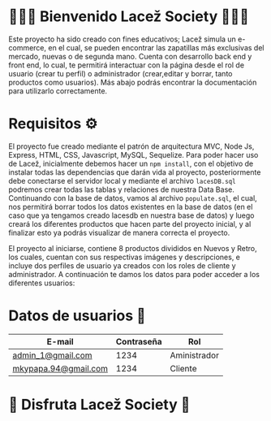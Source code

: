 # 👟👟👟 Bienvenido Lacež Society 👟👟👟

Este proyecto ha sido creado con fines educativos; Lacež simula un e-commerce, en el cual, se pueden encontrar las zapatillas más exclusivas del mercado, nuevas o de segunda mano. Cuenta con desarrollo back end y front end, lo cual, te permitirá interactuar con la página desde el rol de usuario (crear tu perfil) o administrador (crear,editar y borrar, tanto productos como usuarios). Más abajo podrás encontrar la documentación para utilizarlo correctamente.

# Requisitos ⚙️

El proyecto fue creado mediante el patrón de arquitectura MVC, Node Js, Express, HTML, CSS, Javascript, MySQL, Sequelize.
Para poder hacer uso de Lacež, inicialmente debemos hacer un `npm install`, con el objetivo de instalar todas las dependencias que darán vida al proyecto, posteriormente debe conectarse el servidor local y mediante el archivo `lacesDB.sql` podremos crear todas las tablas y relaciones de nuestra Data Base. Continuando con la base de datos, vamos al archivo `populate.sql`, el cual, nos permitirá borrar todos los datos existentes en la base de datos (en el caso que ya tengamos creado lacesdb en nuestra base de datos) y luego creará los diferentes productos que hacen parte del proyecto inicial, y al finalizar esto ya podrás visualizar de manera correcta el proyecto.

El proyecto al iniciarse, contiene 8 productos divididos en Nuevos y Retro, los cuales, cuentan con sus respectivas imágenes y descripciones, e incluye dos perfiles de usuario ya creados con los roles de cliente y administrador. A continuación te damos los datos para poder acceder a los diferentes usuarios:

# Datos de usuarios 👤

|    E-mail                   |Contraseña          |Rol                 |
|-----------------------------|--------------------|--------------------|
|admin_1@gmail.com            |1234                |Aministrador        |
|mkypapa.94@gmail.com         |1234                |Cliente             |

# 👟 Disfruta Lacež Society 👟

